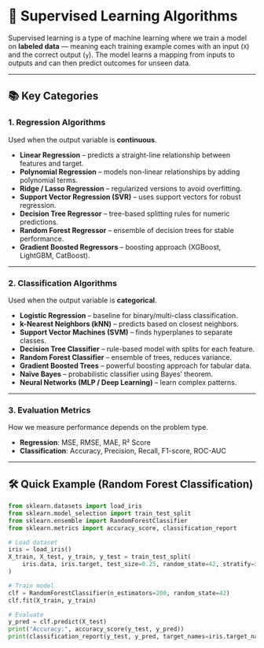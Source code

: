 # 🎯 Supervised Learning Algorithms

Supervised learning is a type of machine learning where we train a model on **labeled data** — meaning each training example comes with an input (`X`) and the correct output (`y`). The model learns a mapping from inputs to outputs and can then predict outcomes for unseen data.

---

## 📚 Key Categories

### 1. **Regression Algorithms**
Used when the output variable is **continuous**.

- **Linear Regression** – predicts a straight-line relationship between features and target.
- **Polynomial Regression** – models non-linear relationships by adding polynomial terms.
- **Ridge / Lasso Regression** – regularized versions to avoid overfitting.
- **Support Vector Regression (SVR)** – uses support vectors for robust regression.
- **Decision Tree Regressor** – tree-based splitting rules for numeric predictions.
- **Random Forest Regressor** – ensemble of decision trees for stable performance.
- **Gradient Boosted Regressors** – boosting approach (XGBoost, LightGBM, CatBoost).

---

### 2. **Classification Algorithms**
Used when the output variable is **categorical**.

- **Logistic Regression** – baseline for binary/multi-class classification.
- **k-Nearest Neighbors (kNN)** – predicts based on closest neighbors.
- **Support Vector Machines (SVM)** – finds hyperplanes to separate classes.
- **Decision Tree Classifier** – rule-based model with splits for each feature.
- **Random Forest Classifier** – ensemble of trees, reduces variance.
- **Gradient Boosted Trees** – powerful boosting approach for tabular data.
- **Naïve Bayes** – probabilistic classifier using Bayes’ theorem.
- **Neural Networks (MLP / Deep Learning)** – learn complex patterns.

---

### 3. **Evaluation Metrics**
How we measure performance depends on the problem type.

- **Regression**: MSE, RMSE, MAE, R² Score  
- **Classification**: Accuracy, Precision, Recall, F1-score, ROC-AUC

---

## 🛠️ Quick Example (Random Forest Classification)

```python
from sklearn.datasets import load_iris
from sklearn.model_selection import train_test_split
from sklearn.ensemble import RandomForestClassifier
from sklearn.metrics import accuracy_score, classification_report

# Load dataset
iris = load_iris()
X_train, X_test, y_train, y_test = train_test_split(
    iris.data, iris.target, test_size=0.25, random_state=42, stratify=iris.target
)

# Train model
clf = RandomForestClassifier(n_estimators=200, random_state=42)
clf.fit(X_train, y_train)

# Evaluate
y_pred = clf.predict(X_test)
print("Accuracy:", accuracy_score(y_test, y_pred))
print(classification_report(y_test, y_pred, target_names=iris.target_names))

